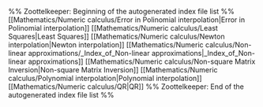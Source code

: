 %% Zoottelkeeper: Beginning of the autogenerated index file list  %%
 [[Mathematics/Numeric calculus/Error in Polinomial interpolation|Error in Polinomial interpolation]]
 [[Mathematics/Numeric calculus/Least Squares|Least Squares]]
 [[Mathematics/Numeric calculus/Newton interpolation|Newton interpolation]]
 [[Mathematics/Numeric calculus/Non-linear approximations/_Index_of_Non-linear approximations|_Index_of_Non-linear approximations]]
 [[Mathematics/Numeric calculus/Non-square Matrix Inversion|Non-square Matrix Inversion]]
 [[Mathematics/Numeric calculus/Polynomial interpolation|Polynomial interpolation]]
 [[Mathematics/Numeric calculus/QR|QR]]
%% Zoottelkeeper: End of the autogenerated index file list  %%
